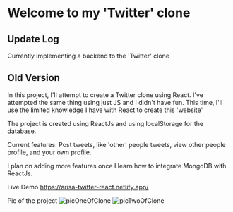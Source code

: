# Welcome to my 'Twitter' clone

## Update Log
Currently implementing a backend to the 'Twitter' clone

## Old Version

In this project, I'll attempt to create a Twitter clone using React. I've attempted the same thing using just JS and I didn't have fun.
This time, I'll use the limited knowledge I have with React to create this 'website'

The project is created using ReactJs and using localStorage for the database.

Current features: Post tweets, like 'other' people tweets, view other people profile, and your own profile.

I plan on adding more features once I learn how to integrate MongoDB with ReactJs. 

Live Demo 
https://arisa-twitter-react.netlify.app/

Pic of the project
![picOneOfClone](https://user-images.githubusercontent.com/64375555/133488912-eceaba08-b9c4-42de-8cba-df5bd6c08e8c.png)
![picTwoOfClone](https://user-images.githubusercontent.com/64375555/133488920-76a84af9-7c12-4a82-8868-e37c5922021d.png)
